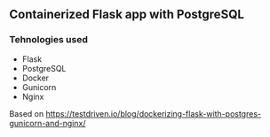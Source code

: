 ## Containerized Flask app with PostgreSQL

### Tehnologies used
- Flask
- PostgreSQL
- Docker
- Gunicorn
- Nginx

Based on https://testdriven.io/blog/dockerizing-flask-with-postgres-gunicorn-and-nginx/
